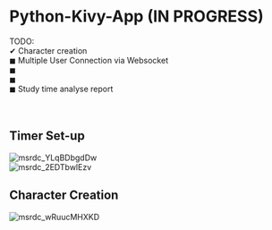 # Python-Kivy-App (IN PROGRESS) <br />
TODO:<br />
✔ Character creation<br />
◼ Multiple User Connection via Websocket<br />
◼<br />
◼<br />
◼ Study time analyse report <br />
<br /><br />
## Timer Set-up <br />
![msrdc_YLqBDbgdDw](https://github.com/asanguine/Python-Kivy-App/assets/54071079/83d5f818-351d-45a6-90df-df582af0297f)
<br />
![msrdc_2EDTbwlEzv](https://github.com/asanguine/Python-Kivy-App/assets/54071079/7747f5ad-15d3-48e2-8162-c039001a648b)
<br />
## Character Creation <br />
![msrdc_wRuucMHXKD](https://github.com/asanguine/Python-Kivy-App/assets/54071079/59ed2b46-ec50-48d9-b1a6-10c583eb5823)
